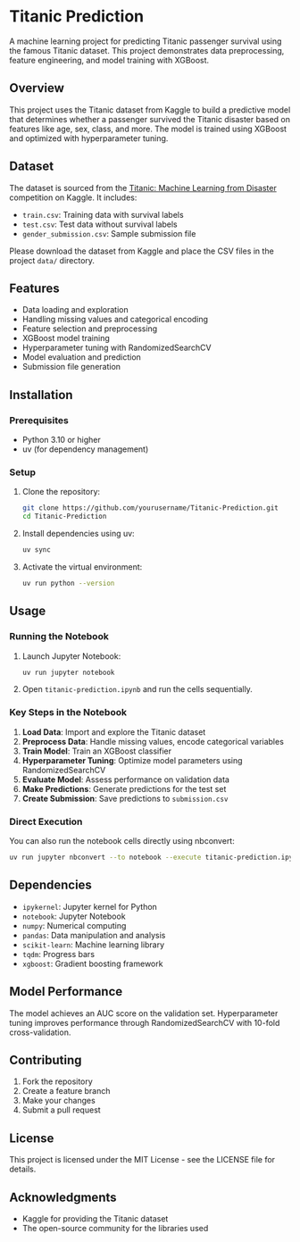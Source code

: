 # Titanic Prediction

A machine learning project for predicting Titanic passenger survival using the famous Titanic dataset. This project demonstrates data preprocessing, feature engineering, and model training with XGBoost.

## Overview

This project uses the Titanic dataset from Kaggle to build a predictive model that determines whether a passenger survived the Titanic disaster based on features like age, sex, class, and more. The model is trained using XGBoost and optimized with hyperparameter tuning.

## Dataset

The dataset is sourced from the [Titanic: Machine Learning from Disaster](https://www.kaggle.com/c/titanic) competition on Kaggle. It includes:

- `train.csv`: Training data with survival labels
- `test.csv`: Test data without survival labels
- `gender_submission.csv`: Sample submission file

Please download the dataset from Kaggle and place the CSV files in the project `data/` directory.

## Features

- Data loading and exploration
- Handling missing values and categorical encoding
- Feature selection and preprocessing
- XGBoost model training
- Hyperparameter tuning with RandomizedSearchCV
- Model evaluation and prediction
- Submission file generation

## Installation

### Prerequisites

- Python 3.10 or higher
- uv (for dependency management)

### Setup

1. Clone the repository:
   ```bash
   git clone https://github.com/yourusername/Titanic-Prediction.git
   cd Titanic-Prediction
   ```

2. Install dependencies using uv:
   ```bash
   uv sync
   ```

3. Activate the virtual environment:
   ```bash
   uv run python --version
   ```

## Usage

### Running the Notebook

1. Launch Jupyter Notebook:
   ```bash
   uv run jupyter notebook
   ```

2. Open `titanic-prediction.ipynb` and run the cells sequentially.

### Key Steps in the Notebook

1. **Load Data**: Import and explore the Titanic dataset
2. **Preprocess Data**: Handle missing values, encode categorical variables
3. **Train Model**: Train an XGBoost classifier
4. **Hyperparameter Tuning**: Optimize model parameters using RandomizedSearchCV
5. **Evaluate Model**: Assess performance on validation data
6. **Make Predictions**: Generate predictions for the test set
7. **Create Submission**: Save predictions to `submission.csv`

### Direct Execution

You can also run the notebook cells directly using nbconvert:

```bash
uv run jupyter nbconvert --to notebook --execute titanic-prediction.ipynb
```

## Dependencies

- `ipykernel`: Jupyter kernel for Python
- `notebook`: Jupyter Notebook
- `numpy`: Numerical computing
- `pandas`: Data manipulation and analysis
- `scikit-learn`: Machine learning library
- `tqdm`: Progress bars
- `xgboost`: Gradient boosting framework

## Model Performance

The model achieves an AUC score on the validation set. Hyperparameter tuning improves performance through RandomizedSearchCV with 10-fold cross-validation.

## Contributing

1. Fork the repository
2. Create a feature branch
3. Make your changes
4. Submit a pull request

## License

This project is licensed under the MIT License - see the LICENSE file for details.

## Acknowledgments

- Kaggle for providing the Titanic dataset
- The open-source community for the libraries used